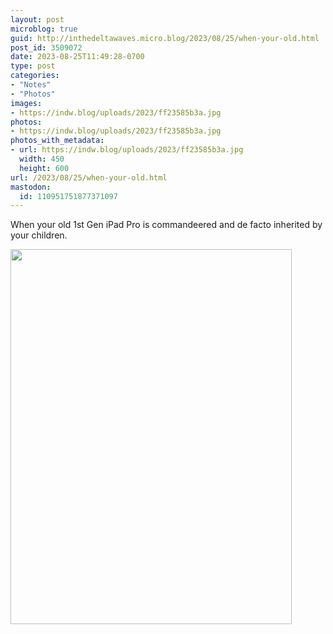 ```yaml
---
layout: post
microblog: true
guid: http://inthedeltawaves.micro.blog/2023/08/25/when-your-old.html
post_id: 3509072
date: 2023-08-25T11:49:28-0700
type: post
categories:
- "Notes"
- "Photos"
images:
- https://indw.blog/uploads/2023/ff23585b3a.jpg
photos:
- https://indw.blog/uploads/2023/ff23585b3a.jpg
photos_with_metadata:
- url: https://indw.blog/uploads/2023/ff23585b3a.jpg
  width: 450
  height: 600
url: /2023/08/25/when-your-old.html
mastodon:
  id: 110951751877371097
---
```

When your old 1st Gen iPad Pro is commandeered and de facto inherited by your children. 

<img src="uploads/2023/ff23585b3a.jpg" width="450" height="600" alt="">
